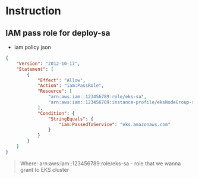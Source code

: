 # Instruction

## IAM pass role for deploy-sa
- iam policy json
```json
{
    "Version": "2012-10-17",
    "Statement": [
        {
            "Effect": "Allow",
            "Action": "iam:PassRole",
            "Resource": [
                "arn:aws:iam::123456789:role/eks-sa",
                "arn:aws:iam::123456789:instance-profile/eksNodeGroup-sa"
            ],
            "Condition": {
                "StringEquals": {
                    "iam:PassedToService": "eks.amazonaws.com"
                }
            }
        }
    ]
}
```
> Where: arn:aws:iam::123456789:role/eks-sa - role that we wanna grant to EKS cluster

